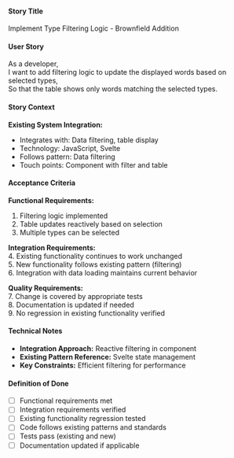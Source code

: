 #### Story Title

Implement Type Filtering Logic - Brownfield Addition

#### User Story

As a developer,  
I want to add filtering logic to update the displayed words based on selected types,  
So that the table shows only words matching the selected types.

#### Story Context

**Existing System Integration:**

- Integrates with: Data filtering, table display
- Technology: JavaScript, Svelte
- Follows pattern: Data filtering
- Touch points: Component with filter and table

#### Acceptance Criteria

**Functional Requirements:**

1. Filtering logic implemented
2. Table updates reactively based on selection
3. Multiple types can be selected

**Integration Requirements:**  
4. Existing functionality continues to work unchanged  
5. New functionality follows existing pattern (filtering)  
6. Integration with data loading maintains current behavior

**Quality Requirements:**  
7. Change is covered by appropriate tests  
8. Documentation is updated if needed  
9. No regression in existing functionality verified

#### Technical Notes

- **Integration Approach:** Reactive filtering in component
- **Existing Pattern Reference:** Svelte state management
- **Key Constraints:** Efficient filtering for performance

#### Definition of Done

- [ ] Functional requirements met
- [ ] Integration requirements verified
- [ ] Existing functionality regression tested
- [ ] Code follows existing patterns and standards
- [ ] Tests pass (existing and new)
- [ ] Documentation updated if applicable